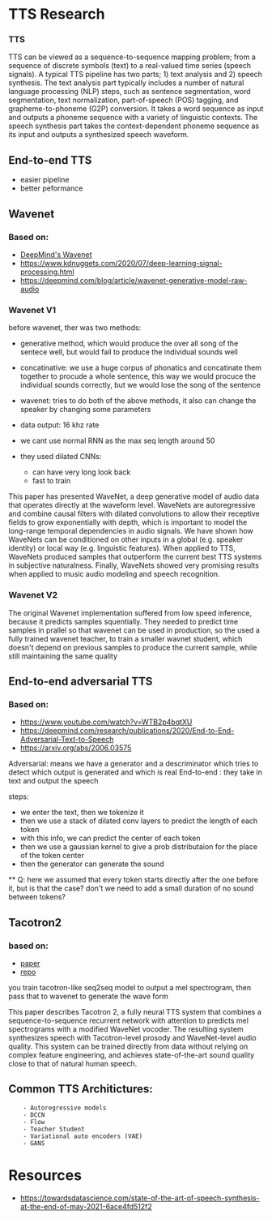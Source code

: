 # TTS Research


### TTS

TTS can be viewed as a sequence-to-sequence mapping problem; from a sequence of discrete symbols
(text) to a real-valued time series (speech signals). A typical TTS pipeline has two parts; 1)
text analysis and 2) speech synthesis. The text analysis part typically includes a number of natural
language processing (NLP) steps, such as sentence segmentation, word segmentation, text normalization,
part-of-speech (POS) tagging, and grapheme-to-phoneme (G2P) conversion. It takes a word
sequence as input and outputs a phoneme sequence with a variety of linguistic contexts. The speech
synthesis part takes the context-dependent phoneme sequence as its input and outputs a synthesized
speech waveform.

## End-to-end TTS

- easier pipeline
- better peformance

## Wavenet

### Based on:

- [DeepMind's Wavenet](https://www.youtube.com/watch?v=YyUXG-BfDbE)
- https://www.kdnuggets.com/2020/07/deep-learning-signal-processing.html
- https://deepmind.com/blog/article/wavenet-generative-model-raw-audio

### Wavenet V1

before wavenet, ther was two methods:

- generative method, which would produce the over all song of the sentece well, but would fail to produce the individual sounds well
- concatinative: we use a huge corpus of phonatics and concatinate them together to procude a whole sentence, this way we would procuce the individual sounds correctly, but we would lose the song of the sentence

- wavenet: tries to do both of the above methods, it also can change the speaker by changing some parameters

- data output: 16 khz rate
- we cant use normal RNN as the max seq length around 50

- they used dilated CNNs:
  - can have very long look back
  - fast to train

This paper has presented WaveNet, a deep generative model of audio data that operates directly at
the waveform level. WaveNets are autoregressive and combine causal filters with dilated convolutions
to allow their receptive fields to grow exponentially with depth, which is important to model
the long-range temporal dependencies in audio signals. We have shown how WaveNets can be conditioned
on other inputs in a global (e.g. speaker identity) or local way (e.g. linguistic features).
When applied to TTS, WaveNets produced samples that outperform the current best TTS systems
in subjective naturalness. Finally, WaveNets showed very promising results when applied to music
audio modeling and speech recognition.

### Wavenet V2

The original Wavenet implementation suffered from low speed inference, because it predicts samples squentially.
They needed to predict time samples in prallel so that wavenet can be used in production, so the used a fully trained wavenet teacher, to train a smaller wavnet student, which doesn't depend on previous samples to produce the current sample, while still maintaining the same quality

## End-to-end adversarial TTS

### Based on:

- https://www.youtube.com/watch?v=WTB2p4bqtXU
- https://deepmind.com/research/publications/2020/End-to-End-Adversarial-Text-to-Speech
- https://arxiv.org/abs/2006.03575

Adversarial: means we have a generator and a descriminator which tries to detect which output is generated and which is real
End-to-end : they take in text and output the speech

steps:

- we enter the text, then we tokenize it
- then we use a stack of dilated conv layers to predict the length of each token
- with this info, we can predict the center of each token
- then we use a gaussian kernel to give a prob distributaion for the place of the token center
- then the generator can generate the sound

\*\* Q: here we assumed that every token starts directly after the one before it, but is that the case? don't we need to add a small duration of no sound between tokens?

## Tacotron2

### based on:

- [paper](https://arxiv.org/pdf/1712.05884v2.pdf)
- [repo](https://github.com/NVIDIA/tacotron2)

you train tacotron-like seq2seq model to output a mel spectrogram, then pass that to wavenet to generate the wave form

This paper describes Tacotron 2, a fully neural TTS system that
combines a sequence-to-sequence recurrent network with attention to
predicts mel spectrograms with a modified WaveNet vocoder. The
resulting system synthesizes speech with Tacotron-level prosody and
WaveNet-level audio quality. This system can be trained directly from
data without relying on complex feature engineering, and achieves
state-of-the-art sound quality close to that of natural human speech.

## Common TTS Architictures:

        - Autoregressive models
        - DCCN
        - Flow
        - Teacher Student
        - Variational auto encoders (VAE)
        - GANS


# Resources

- https://towardsdatascience.com/state-of-the-art-of-speech-synthesis-at-the-end-of-may-2021-6ace4fd512f2

```python

```

